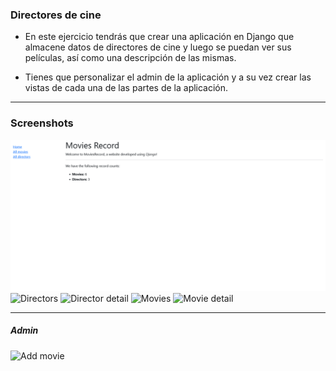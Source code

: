 ### Directores de cine

- En este ejercicio tendrás que crear una aplicación en Django que almacene datos de directores de cine y luego se puedan ver sus películas, así como una descripción de las mismas.

- Tienes que personalizar el admin de la aplicación y a su vez crear las vistas de cada una de las partes de la aplicación.

---

### Screenshots

![Home](./media/screenshots/home.png)
![Directors](/media/screenshots/all-directors.png)
![Director detail](/media/screenshots/director-detail.png)
![Movies](/media/screenshots/all-movies.png)
![Movie detail](/media/screenshots/movie-detail.png)

---

##### Admin

![Add movie](/media/screenshots//add-movie.png)
